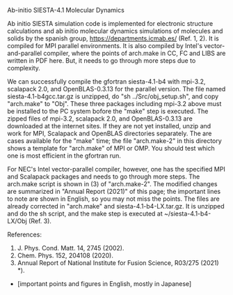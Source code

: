 Ab-initio SIESTA-4.1 Molecular Dynamics

  Ab initio SIESTA simulation code is implemented for electronic structure calculations and ab initio 
molecular dynamics simulations of molecules and solids by the spanish group, https://departments.icmab.es/ 
(Ref. 1, 2). It is compiled for MPI parallel environments. 
It is also compiled by Intel's vector-and-parallel compiler, where the points of arch.make in CC, FC and LIBS 
are written in PDF here. But, it needs to go through more steps due to complexity.

  We can successfully compile the gfortran siesta-4.1-b4 with mpi-3.2, scalapack 2.0, and OpenBLAS-0.3.13 for 
the parallel version. The file named siesta-4.1-b4gcc.tar.gz is unzipped, do "sh ../Src/obj_setup.sh", 
and copy "arch.make" to "Obj". These three packages including mpi-3.2 above must be installed 
to the PC system bofore the "make" step is executed. 
The zipped files of mpi-3.2, scalapack 2.0, and OpenBLAS-0.3.13 are downloaded at the internet sites.
If they are not yet installed, unzip and work for MPI, Scalapack and OpenBLAS directories separately.
The are cases available for the "make" time; the file "arch.make-2" in this directory shows 
a template for "arch.make" of MPI or OMP. You should test which one is most efficient in the gfortran run. 

For NEC's Intel vector-parallel compiler, however, one has the specified MPI and Scalapack packages 
and needs to go through more steps. The arch.make script is shown in (3) of "arch.make-2".
The modified changes are summarized in "Annual Report (2021)" of this page; the important lines to note 
are shown in English, so you may not miss the points. 
The files are already corrected in "arch.make" and siesta-4.1-b4-LX.tar.gz.
It is unzipped and do the sh script, and the make step is executed at ~/siesta-4.1-b4-LX/Obj (Ref. 3).

References:

1. J. Phys. Cond. Matt. 14, 2745 (2002).
2. Chem. Phys. 152, 204108 (2020). 
3. Annual Report of National Institute for Fusion Science, R03/275 (2021) *). 
* [important points and figures in English, mostly in Japanese]
